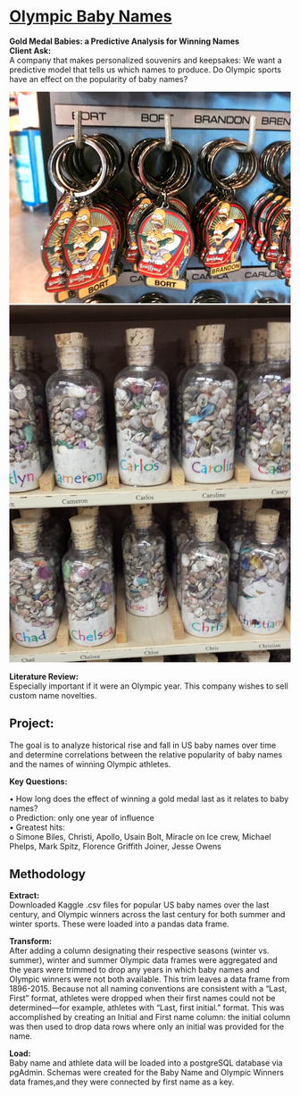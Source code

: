 # <ins> Olympic Baby Names</ins>
**Gold Medal Babies: a Predictive Analysis for Winning Names**  
**Client Ask:**  
A company that makes personalized souvenirs and keepsakes:
We want a predictive model that tells us which names to produce.  Do Olympic sports have an effect on the popularity of baby names?

![bort_image](Images/Bort.jpg) ![bottles](Images/personalized_gifts.jpg)


**Literature Review:**    
Especially important if it were an Olympic year.  This company wishes to sell custom name novelties.  
## Project:  
The goal is to analyze historical rise and fall in US baby names over time and determine correlations between the relative popularity of baby names and the names of winning Olympic athletes. 

**Key Questions:**  

•	How long does the effect of winning a gold medal last as it relates to baby names?  
o	Prediction: only one year of influence  
•	Greatest hits:  
o	Simone Biles, Christi, Apollo, Usain Bolt, Miracle on Ice crew, Michael Phelps, Mark Spitz, Florence Griffith Joiner, Jesse Owens  

## Methodology

**Extract:**  
Downloaded Kaggle .csv files for popular US baby names over the last century, and Olympic winners across the last century for both summer and winter sports.  These were loaded into a pandas data frame.

**Transform:**  
After adding a column designating their respective seasons (winter vs. summer), winter and summer Olympic data frames were aggregated and the years were trimmed to drop any years in which baby names and Olympic winners were not both available.  This trim leaves a data frame from 1896-2015.  Because not all naming conventions are consistent with a “Last, First” format, athletes were dropped when their first names could not be determined—for example, athletes with “Last, first initial.” format.  This was accomplished by creating an Initial and First name column: the initial column was then used to drop data rows where only an initial was provided for the name.

**Load:**  
Baby name and athlete data will be loaded into a postgreSQL database via pgAdmin.  Schemas were created for the Baby Name and Olympic Winners data frames,and they were connected by first name as a key.

